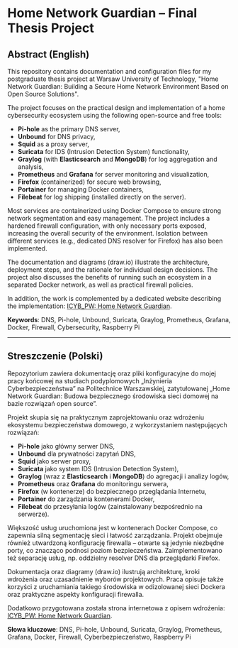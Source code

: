 # Home Network Guardian – Final Thesis Project

## Abstract (English)

This repository contains documentation and configuration files for my postgraduate thesis project at Warsaw University of Technology, "Home Network Guardian: Building a Secure Home Network Environment Based on Open Source Solutions".

The project focuses on the practical design and implementation of a home cybersecurity ecosystem using the following open-source and free tools:
- **Pi-hole** as the primary DNS server,
- **Unbound** for DNS privacy,
- **Squid** as a proxy server,
- **Suricata** for IDS (Intrusion Detection System) functionality,
- **Graylog** (with **Elasticsearch** and **MongoDB**) for log aggregation and analysis,
- **Prometheus** and **Grafana** for server monitoring and visualization,
- **Firefox** (containerized) for secure web browsing,
- **Portainer** for managing Docker containers,
- **Filebeat** for log shipping (installed directly on the server).

Most services are containerized using Docker Compose to ensure strong network segmentation and easy management. The project includes a hardened firewall configuration, with only necessary ports exposed, increasing the overall security of the environment. Isolation between different services (e.g., dedicated DNS resolver for Firefox) has also been implemented.

The documentation and diagrams (draw.io) illustrate the architecture, deployment steps, and the rationale for individual design decisions. The project also discusses the benefits of running such an ecosystem in a separated Docker network, as well as practical firewall policies.

In addition, the work is complemented by a dedicated website describing the implementation: [ICYB_PW: Home Network Guardian](https://lukaszfd.github.io/ICYB_PW/pages/raspberry_phase2.html).

**Keywords**: DNS, Pi-hole, Unbound, Suricata, Graylog, Prometheus, Grafana, Docker, Firewall, Cybersecurity, Raspberry Pi

---

## Streszczenie (Polski)

Repozytorium zawiera dokumentację oraz pliki konfiguracyjne do mojej pracy końcowej na studiach podyplomowych „Inżynieria Cyberbezpieczeństwa” na Politechnice Warszawskiej, zatytułowanej „Home Network Guardian: Budowa bezpiecznego środowiska sieci domowej na bazie rozwiązań open source”.

Projekt skupia się na praktycznym zaprojektowaniu oraz wdrożeniu ekosystemu bezpieczeństwa domowego, z wykorzystaniem następujących rozwiązań:
- **Pi-hole** jako główny serwer DNS,
- **Unbound** dla prywatności zapytań DNS,
- **Squid** jako serwer proxy,
- **Suricata** jako system IDS (Intrusion Detection System),
- **Graylog** (wraz z **Elasticsearch** i **MongoDB**) do agregacji i analizy logów,
- **Prometheus** oraz **Grafana** do monitoringu serwera,
- **Firefox** (w kontenerze) do bezpiecznego przeglądania Internetu,
- **Portainer** do zarządzania kontenerami Docker,
- **Filebeat** do przesyłania logów (zainstalowany bezpośrednio na serwerze).

Większość usług uruchomiona jest w kontenerach Docker Compose, co zapewnia silną segmentację sieci i łatwość zarządzania. Projekt obejmuje również utwardzoną konfigurację firewalla – otwarte są jedynie niezbędne porty, co znacząco podnosi poziom bezpieczeństwa. Zaimplementowano też separację usług, np. oddzielny resolver DNS dla przeglądarki Firefox.

Dokumentacja oraz diagramy (draw.io) ilustrują architekturę, kroki wdrożenia oraz uzasadnienie wyborów projektowych. Praca opisuje także korzyści z uruchamiania takiego środowiska w odizolowanej sieci Dockera oraz praktyczne aspekty konfiguracji firewalla.

Dodatkowo przygotowana została strona internetowa z opisem wdrożenia: [ICYB_PW: Home Network Guardian](https://lukaszfd.github.io/ICYB_PW/pages/raspberry_phase2.html).

**Słowa kluczowe**: DNS, Pi-hole, Unbound, Suricata, Graylog, Prometheus, Grafana, Docker, Firewall, Cyberbezpieczeństwo, Raspberry Pi


